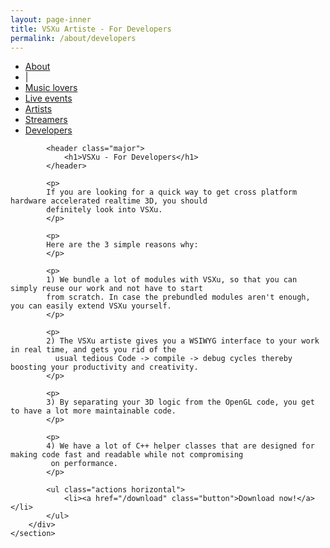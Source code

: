 ```yaml
---
layout: page-inner
title: VSXu Artiste - For Developers
permalink: /about/developers
---
```

<div id="main" class="alt">
    <section id="one">
        <div class="inner">
            <ul class="actions horizontal">
                <li><a href="/about" class="button special">About</a></li>
                <li>|</li>
                <li><a href="/about/music-lovers" class="button">Music lovers</a></li>
                <li><a href="/about/live-events" class="button">Live events</a></li>
                <li><a href="/about/artists" class="button">Artists</a></li>
                <li><a href="/about/streamers" class="button">Streamers</a></li>
                <li><a href="/about/developers" class="button special">Developers</a></li>
            </ul>
            
            <header class="major">
                <h1>VSXu - For Developers</h1>
            </header>
              
            <p>
            If you are looking for a quick way to get cross platform hardware accelerated realtime 3D, you should 
            definitely look into VSXu.
            </p>
            
            <p> 
            Here are the 3 simple reasons why:
            </p>
            
            <p>
            1) We bundle a lot of modules with VSXu, so that you can simply reuse our work and not have to start 
            from scratch. In case the prebundled modules aren't enough, you can easily extend VSXu yourself.
            </p>
            
            <p>
            2) The VSXu artiste gives you a WSIWYG interface to your work in real time, and gets you rid of the 
              usual tedious Code -> compile -> debug cycles thereby boosting your productivity and creativity.
            </p>
            
            <p>
            3) By separating your 3D logic from the OpenGL code, you get to have a lot more maintainable code.
            </p>

            <p>
            4) We have a lot of C++ helper classes that are designed for making code fast and readable while not compromising
             on performance.
            </p>

            <ul class="actions horizontal">
                <li><a href="/download" class="button">Download now!</a></li>
            </ul>
        </div>
    </section>
</div>
